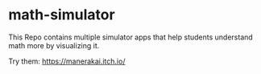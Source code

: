 # math-simulator
This Repo contains multiple simulator apps that help students understand math more by visualizing it.

Try them: https://manerakai.itch.io/

